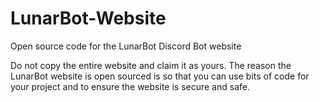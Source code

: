# LunarBot-Website
Open source code for the LunarBot Discord Bot website

Do not copy the entire website and claim it as yours. The reason the LunarBot website is open sourced is so that you can use bits of code for your project and to ensure the website is secure and safe.
